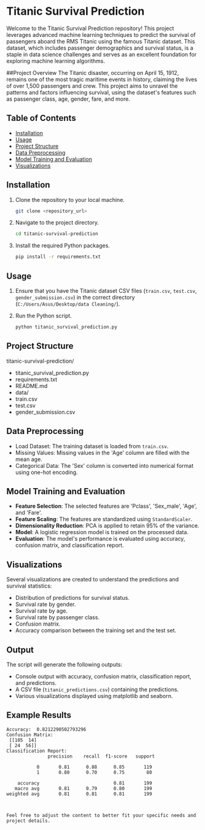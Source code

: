 # Titanic Survival Prediction
Welcome to the Titanic Survival Prediction repository! This project leverages advanced machine learning techniques to predict the survival of passengers aboard the RMS Titanic using the famous Titanic dataset. This dataset, which includes passenger demographics and survival status, is a staple in data science challenges and serves as an excellent foundation for exploring machine learning algorithms.

##Project Overview
The Titanic disaster, occurring on April 15, 1912, remains one of the most tragic maritime events in history, claiming the lives of over 1,500 passengers and crew. This project aims to unravel the patterns and factors influencing survival, using the dataset's features such as passenger class, age, gender, fare, and more.

## Table of Contents

- [Installation](#installation)
- [Usage](#usage)
- [Project Structure](#project-structure)
- [Data Preprocessing](#data-preprocessing)
- [Model Training and Evaluation](#model-training-and-evaluation)
- [Visualizations](#visualizations)

## Installation

1. Clone the repository to your local machine.
    ```bash
    git clone <repository_url>
    ```
2. Navigate to the project directory.
    ```bash
    cd titanic-survival-prediction
    ```
3. Install the required Python packages.
    ```bash
    pip install -r requirements.txt
    ```

## Usage

1. Ensure that you have the Titanic dataset CSV files (`train.csv`, `test.csv`, `gender_submission.csv`) in the correct directory (`C:/Users/Asus/Desktop/data Cleaning/`).

2. Run the Python script.
    ```bash
    python titanic_survival_prediction.py
    ```

## Project Structure

titanic-survival-prediction/
- titanic_survival_prediction.py
- requirements.txt
- README.md
- data/
- train.csv
- test.csv
- gender_submission.csv


## Data Preprocessing

- Load Dataset: The training dataset is loaded from `train.csv`.
- Missing Values: Missing values in the 'Age' column are filled with the mean age.
- Categorical Data: The 'Sex' column is converted into numerical format using one-hot encoding.

## Model Training and Evaluation

- **Feature Selection**: The selected features are 'Pclass', 'Sex_male', 'Age', and 'Fare'.
- **Feature Scaling**: The features are standardized using `StandardScaler`.
- **Dimensionality Reduction**: PCA is applied to retain 95% of the variance.
- **Model**: A logistic regression model is trained on the processed data.
- **Evaluation**: The model's performance is evaluated using accuracy, confusion matrix, and classification report.

## Visualizations

Several visualizations are created to understand the predictions and survival statistics:

- Distribution of predictions for survival status.
- Survival rate by gender.
- Survival rate by age.
- Survival rate by passenger class.
- Confusion matrix.
- Accuracy comparison between the training set and the test set.

## Output

The script will generate the following outputs:
- Console output with accuracy, confusion matrix, classification report, and predictions.
- A CSV file (`titanic_predictions.csv`) containing the predictions.
- Various visualizations displayed using matplotlib and seaborn.

## Example Results

```plaintext
Accuracy:  0.8212290502793296
Confusion Matrix:
 [[105  14]
 [ 24  56]]
Classification Report:
               precision    recall  f1-score   support

           0       0.81      0.88      0.85       119
           1       0.80      0.70      0.75        80

    accuracy                           0.81       199
   macro avg       0.81      0.79      0.80       199
weighted avg       0.81      0.81      0.81       199



Feel free to adjust the content to better fit your specific needs and project details.
